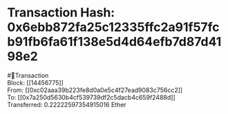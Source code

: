 
Transaction Hash: 0x6ebb872fa25c12335ffc2a91f57fcb91fb6fa61f138e5d4d64efb7d87d4198e2
====================================================================================
  
#💸Transaction  
Block: [[14456775]]  
From: [[0xc02aaa39b223fe8d0a0e5c4f27ead9083c756cc2]]  
To: [[0x7a250d5630b4cf539739df2c5dacb4c659f2488d]]  
Transferred: 0.22222597354915016 Ether